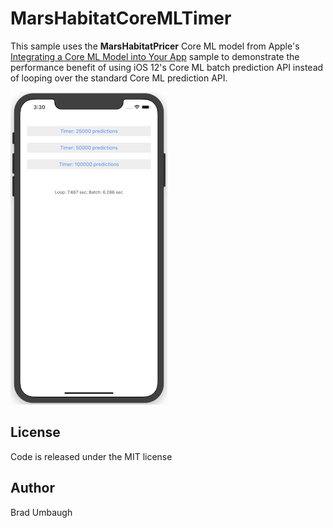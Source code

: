 MarsHabitatCoreMLTimer
============

This sample uses the **MarsHabitatPricer** Core ML model from Apple's
[Integrating a Core ML Model into Your App](https://developer.apple.com/documentation/coreml/integrating_a_core_ml_model_into_your_app?language=objc)
sample to demonstrate the performance benefit of using iOS 12's Core ML
batch prediction API instead of looping over the standard Core ML
prediction API.

![batch processing timer](Screenshots/complete-sml.png)

License
-------
Code is released under the MIT license

Author
-------
Brad Umbaugh
